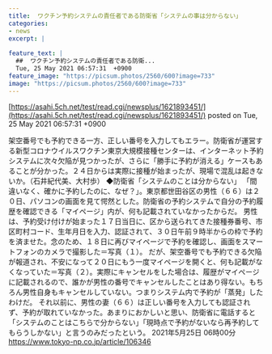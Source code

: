 ```yaml
---
title:  ワクチン予約システムの責任者である防衛省「システムの事は分からない」  
categories:
- news
excerpt: |
  
feature_text: |
  ##  ワクチン予約システムの責任者である防衛...
  Tue, 25 May 2021 06:57:31  +0900
feature_image: "https://picsum.photos/2560/600?image=733"
image: "https://picsum.photos/2560/600?image=733"
---
```


[https://asahi.5ch.net/test/read.cgi/newsplus/1621893451/](https://asahi.5ch.net/test/read.cgi/newsplus/1621893451/)
posted on Tue, 25 May 2021 06:57:31  +0900

<!--more-->

架空番号でも予約できる一方、正しい番号を入力してもエラー。防衛省が運営する新型コロナウイルスワクチン東京大規模接種センターは、インターネット予約システムに次々欠陥が見つかったが、さらに「勝手に予約が消える」ケースもあることが分かった。２４日からは実際に接種が始まったが、現場で混乱は起きないか。（石井紀代美、大村歩） ◆防衛省「システムのことは分からない」 「間違いなく、確かに予約したのに、なぜ？」。東京都世田谷区の男性（６６）は２０日、パソコンの画面を見て愕然とした。防衛省の予約システムで自分の予約履歴を確認できる「マイページ」内が、何も記載されていなかったからだ。 男性は、予約受け付けが始まった１７日当日に、区から送られてきた接種券番号、市区町村コード、生年月日を入力、認証されて、３０日午前９時半からの枠で予約を済ませた。念のため、１８日に再びマイページで予約を確認し、画面をスマートフォンのカメラで撮影した＝写真（１）。 だが、架空番号でも予約できる欠陥が報道され、不安になって２０日にもう一度マイページを開くと、何も記載がなくなっていた＝写真（２）。実際にキャンセルをした場合は、履歴がマイページに記載されるので、誰かが男性の番号でキャンセルしたことはあり得ない。もちろん男性自身もキャンセルしていない。つまりシステム内で予約が「蒸発」したわけだ。 それ以前に、男性の妻（６６）は正しい番号を入力しても認証されず、予約が取れていなかった。あまりにおかしいと思い、防衛省に電話すると「システムのことはこちらで分からない」「現時点で予約がないなら再予約してもらうしかない」と言うのみだったという。 2021年5月25日 06時00分 https://www.tokyo-np.co.jp/article/106346
